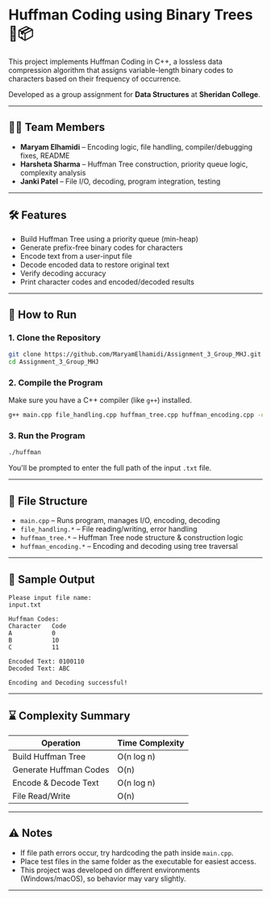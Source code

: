 # Huffman Coding using Binary Trees 🌲📦

This project implements Huffman Coding in C++, a lossless data compression algorithm that assigns variable-length binary codes to characters based on their frequency of occurrence.

Developed as a group assignment for **Data Structures** at **Sheridan College**.

---

## 👩‍💻 Team Members

* **Maryam Elhamidi** – Encoding logic, file handling, compiler/debugging fixes, README
* **Harsheta Sharma** – Huffman Tree construction, priority queue logic, complexity analysis
* **Janki Patel** – File I/O, decoding, program integration, testing

---

## 🛠 Features

* Build Huffman Tree using a priority queue (min-heap)
* Generate prefix-free binary codes for characters
* Encode text from a user-input file
* Decode encoded data to restore original text
* Verify decoding accuracy
* Print character codes and encoded/decoded results

---

## 🚀 How to Run

### 1. Clone the Repository

```bash
git clone https://github.com/MaryamElhamidi/Assignment_3_Group_MHJ.git
cd Assignment_3_Group_MHJ
```

### 2. Compile the Program

Make sure you have a C++ compiler (like `g++`) installed.

```bash
g++ main.cpp file_handling.cpp huffman_tree.cpp huffman_encoding.cpp -o huffman
```

### 3. Run the Program

```bash
./huffman
```

You'll be prompted to enter the full path of the input `.txt` file.

---

## 📂 File Structure

* `main.cpp` – Runs program, manages I/O, encoding, decoding
* `file_handling.*` – File reading/writing, error handling
* `huffman_tree.*` – Huffman Tree node structure & construction logic
* `huffman_encoding.*` – Encoding and decoding using tree traversal

---

## 🧪 Sample Output

```
Please input file name:
input.txt

Huffman Codes:
Character	Code
A           0
B           10
C           11

Encoded Text: 0100110
Decoded Text: ABC

Encoding and Decoding successful!
```

---

## ⌛ Complexity Summary

| Operation              | Time Complexity |
| ---------------------- | --------------- |
| Build Huffman Tree     | O(n log n)      |
| Generate Huffman Codes | O(n)            |
| Encode & Decode Text   | O(n log n)      |
| File Read/Write        | O(n)            |

---

## ⚠️ Notes

* If file path errors occur, try hardcoding the path inside `main.cpp`.
* Place test files in the same folder as the executable for easiest access.
* This project was developed on different environments (Windows/macOS), so behavior may vary slightly.

---
